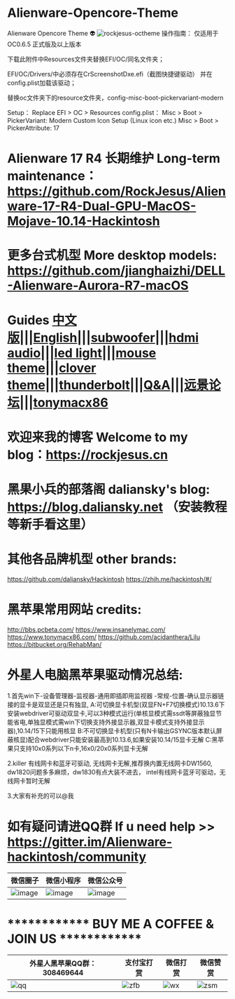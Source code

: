 # Alienware-Opencore-Theme
Alienware Opencore Theme 👽
![rockjesus-octheme](https://user-images.githubusercontent.com/23656651/110778693-a2ef4c00-829d-11eb-8819-6869312ffd76.png)
操作指南： 仅适用于OC0.6.5 正式版及以上版本

下载此附件中Resources文件夹替换EFI/OC/同名文件夹；

EFI/OC/Drivers/中必须存在CrScreenshotDxe.efi（截图快捷键驱动） 并在config.plist加载该驱动；

替换oc文件夹下的resource文件夹，config-misc-boot-pickervariant-modern

Setup：
Replace EFI > OC > Resources
config.plist：
Misc > Boot > PickerVariant: Modern
Custom Icon Setup (Linux icon etc.)
Misc > Boot > PickerAttribute: 17

# Alienware 17 R4 长期维护 Long-term maintenance：https://github.com/RockJesus/Alienware-17-R4-Dual-GPU-MacOS-Mojave-10.14-Hackintosh

# 更多台式机型 More desktop models: https://github.com/jianghaizhi/DELL-Alienware-Aurora-R7-macOS

# Guides [中文版](https://github.com/RockJesus/Alienware-17-R4-I7-7700HQ-MacOS-High-Sierra/blob/master/README.md)|||[English](https://github.com/RockJesus/Alienware-17-R4-Dual-GPU-MacOS-Mojave-10.14-Hackintosh/blob/master/README.md)|||[subwoofer](https://github.com/RockJesus/Alienware-17-R4-Dual-GPU-MacOS-10.15-14-13-Hackintosh/blob/master/guide/alc.md)|||[hdmi audio](https://github.com/RockJesus/Alienware-17-R4-Dual-GPU-MacOS-10.15-14-13-Hackintosh/blob/master/guide/hdmi.md)|||[led light](https://github.com/RockJesus/Alienware-17-R4-Dual-GPU-MacOS-10.15-14-13-Hackintosh/blob/master/guide/light.md)|||[mouse theme](https://github.com/RockJesus/Alienware-17-R4-Dual-GPU-MacOS-10.15-14-13-Hackintosh/blob/master/guide/mouse.md)|||[clover theme](https://github.com/RockJesus/Alienware-17-R4-Dual-GPU-MacOS-10.15-14-13-Hackintosh/blob/master/guide/theme.md)|||[thunderbolt](https://github.com/RockJesus/Alienware-17-R4-Dual-GPU-MacOS-10.15-14-13-Hackintosh/blob/master/guide/tb.md)|||[Q&A](https://github.com/RockJesus/Alienware-17-R4-Dual-GPU-MacOS-10.15-14-13-Hackintosh/blob/master/guide/qa.md)|||[远景论坛](http://bbs.pcbeta.com/viewthread-1833933-1-1.html)|||[tonymacx86](https://www.tonymacx86.com/threads/guide-alienware-17-r4-dual-gpu-macos-mojave-10-14-hackintosh.288728/)

# 欢迎来我的博客 Welcome to my blog：https://rockjesus.cn


# 黑果小兵的部落阁 daliansky's blog: https://blog.daliansky.net （安装教程等新手看这里）

# 其他各品牌机型 other brands:
https://github.com/daliansky/Hackintosh
https://zhih.me/hackintosh/#/


# 黑苹果常用网站 credits:
http://bbs.pcbeta.com/
https://www.insanelymac.com/
https://www.tonymacx86.com/
https://github.com/acidanthera/Lilu
https://bitbucket.org/RehabMan/


# 外星人电脑黑苹果驱动情况总结:
1.首先win下-设备管理器-监视器-通用即插即用监视器
-常规-位置-确认显示器链接的显卡是双显还是只有独显,
 A:可切换显卡机型(双显FN+F7切换模式)10.13.6下安装webdriver可驱动双显卡,可以3种模式运行(单核显模式需ssdt等屏蔽独显节能省电,单独显模式需win下切换支持外接显示器,双显卡模式支持外接显示器),10.14/15下只能用核显
 B:不可切换显卡机型(只有N卡输出GSYNC版本默认屏蔽核显)配合webdriver只能安装最高到10.13.6,如果安装10.14/15显卡无解
 C:黑苹果只支持10x0系列以下n卡,16x0/20x0系列显卡无解
 
 
2.killer 有线网卡和蓝牙可驱动, 无线网卡无解,推荐换内置无线网卡DW1560,
dw1820问题多多麻烦，dw1830有点大装不进去，
intel有线网卡蓝牙可驱动，无线网卡暂时无解


3.大家有补充的可以@我

# 如有疑问请进QQ群 If u need help >> https://gitter.im/Alienware-hackintosh/community
| 微信圈子                                                                                                                                                              | 微信小程序                                                                                                                                                              | 微信公众号                                                                                                                                                                                                                                                                                                                            | 
| ----------------------------------------------------------   | ----------------------------------------------------------   | ----------------------------------------------------------   |  
| ![image](https://user-images.githubusercontent.com/23656651/111026490-78c89600-8425-11eb-97b1-c037751acf41.jpg) | ![image](https://user-images.githubusercontent.com/23656651/111026497-8251fe00-8425-11eb-9fee-d9c646e49f66.png) | ![image](https://user-images.githubusercontent.com/23656651/111026513-9269dd80-8425-11eb-835e-2ff3c0f646b4.jpg) | 
# ************ BUY ME A COFFEE & JOIN US ************
| 外星人黑苹果QQ群：308469644                                                                                                                                                              | 支付宝打赏                                                                                                                                                              | 微信打赏                                                                                                                                                              |  微信赞赏                                                                                                                                                              | 
| ----------------------------------------------------------   | ----------------------------------------------------------   | ----------------------------------------------------------   |  ----------------------------------------------------------   | 
| ![qq](https://user-images.githubusercontent.com/23656651/111026572-cc3ae400-8425-11eb-970a-917928bb55d8.png) | ![zfb](https://user-images.githubusercontent.com/23656651/111026777-3011dc80-8427-11eb-931e-8731a12cc3b4.jpeg) | ![wx](https://user-images.githubusercontent.com/23656651/111026785-3ef88f00-8427-11eb-9c0b-d773e2da067d.jpeg) | ![zsm](https://user-images.githubusercontent.com/23656651/111026828-9434a080-8427-11eb-809e-b67a010447ce.png) | 
